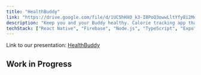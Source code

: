 ```yaml
---
title: "HealthBuddy"
link: "https://drive.google.com/file/d/1UC5hHXO_k3-I8PoQ3owwLltYfy8i2MuS/view?usp=share_link"
description: "Keep you and your Buddy healthy. Calorie tracking app that helps users maintain a healthy lifestyle."
techStack: ["React Native", "Firebase", "Node.js", "TypeScript", "Expo"]
---
```


Link to our presentation: <a href="https://drive.google.com/file/d/1UC5hHXO_k3-I8PoQ3owwLltYfy8i2MuS/view?usp=share_link" target="_blank">HealthBuddy</a>

## Work in Progress
